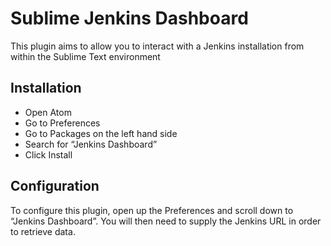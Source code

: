 Sublime Jenkins Dashboard
=========================

This plugin aims to allow you to interact with a Jenkins installation from within the Sublime Text environment


Installation
------------

* Open Atom
* Go to Preferences
* Go to Packages on the left hand side
* Search for “Jenkins Dashboard”
* Click Install


Configuration
-------------

To configure this plugin, open up the Preferences and scroll down to “Jenkins Dashboard”. You will then need to supply the Jenkins URL in order to retrieve data.
